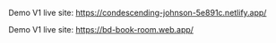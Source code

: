 Demo V1 live site: https://condescending-johnson-5e891c.netlify.app/

Demo V1 live site: https://bd-book-room.web.app/
